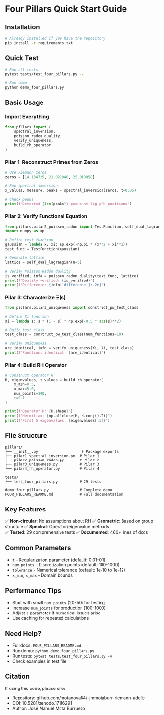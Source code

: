# Four Pillars Quick Start Guide

## Installation

```bash
# Already installed if you have the repository
pip install -r requirements.txt
```

## Quick Test

```bash
# Run all tests
pytest tests/test_four_pillars.py -v

# Run demo
python demo_four_pillars.py
```

## Basic Usage

### Import Everything
```python
from pillars import (
    spectral_inversion,
    poisson_radon_duality,
    verify_uniqueness,
    build_rh_operator
)
```

### Pilar 1: Reconstruct Primes from Zeros
```python
# Use Riemann zeros
zeros = [14.134725, 21.022040, 25.010858]

# Run spectral inversion
x_values, measure, peaks = spectral_inversion(zeros, t=0.05)

# Check peaks
print(f"Detected {len(peaks)} peaks at log p^k positions")
```

### Pilar 2: Verify Functional Equation
```python
from pillars.pilar2_poisson_radon import TestFunction, self_dual_lagrangian
import numpy as np

# Define test function
gaussian = lambda x, xi: np.exp(-np.pi * (x**2 + xi**2))
test_func = TestFunction(gaussian)

# Generate lattice
lattice = self_dual_lagrangian(n=5)

# Verify Poisson-Radón duality
is_verified, info = poisson_radon_duality(test_func, lattice)
print(f"Duality verified: {is_verified}")
print(f"Difference: {info['difference']:.2e}")
```

### Pilar 3: Characterize Ξ(s)
```python
from pillars.pilar3_uniqueness import construct_pw_test_class

# Define Xi function
Xi = lambda s: s * (1 - s) * np.exp(-0.5 * abs(s)**2)

# Build test class
test_class = construct_pw_test_class(num_functions=10)

# Verify uniqueness
are_identical, info = verify_uniqueness(Xi, Xi, test_class)
print(f"Functions identical: {are_identical}")
```

### Pilar 4: Build RH Operator
```python
# Construct operator H
H, eigenvalues, x_values = build_rh_operator(
    x_min=0.5, 
    x_max=5.0, 
    num_points=100,
    t=0.1
)

print(f"Operator H: {H.shape}")
print(f"Hermitian: {np.allclose(H, H.conj().T)}")
print(f"First 5 eigenvalues: {eigenvalues[:5]}")
```

## File Structure

```
pillars/
├── __init__.py                    # Package exports
├── pilar1_spectral_inversion.py  # Pilar 1
├── pilar2_poisson_radon.py       # Pilar 2
├── pilar3_uniqueness.py          # Pilar 3
└── pilar4_rh_operator.py         # Pilar 4

tests/
└── test_four_pillars.py          # 29 tests

demo_four_pillars.py              # Complete demo
FOUR_PILLARS_README.md            # Full documentation
```

## Key Features

✅ **Non-circular**: No assumptions about RH
✅ **Geometric**: Based on group structure
✅ **Spectral**: Operator/eigenvalue methods  
✅ **Tested**: 29 comprehensive tests
✅ **Documented**: 460+ lines of docs

## Common Parameters

- `t` - Regularization parameter (default: 0.01-0.1)
- `num_points` - Discretization points (default: 100-1000)
- `tolerance` - Numerical tolerance (default: 1e-10 to 1e-12)
- `x_min`, `x_max` - Domain bounds

## Performance Tips

- Start with small `num_points` (20-50) for testing
- Increase `num_points` for production (100-1000)
- Adjust `t` parameter if numerical issues arise
- Use caching for repeated calculations

## Need Help?

- Full docs: `FOUR_PILLARS_README.md`
- Run demo: `python demo_four_pillars.py`
- Run tests: `pytest tests/test_four_pillars.py -v`
- Check examples in test file

## Citation

If using this code, please cite:
- Repository: github.com/motanova84/-jmmotaburr-riemann-adelic
- DOI: 10.5281/zenodo.17116291
- Author: José Manuel Mota Burruezo
